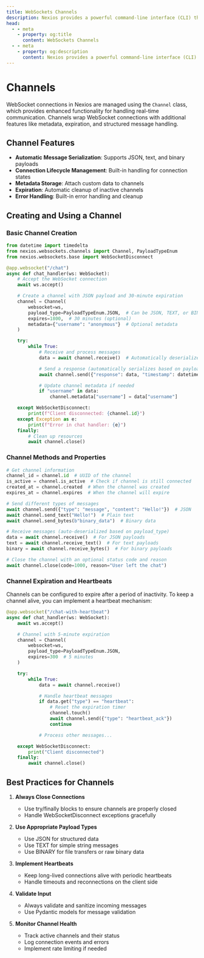 ```yaml
---
title: WebSockets Channels
description: Nexios provides a powerful command-line interface (CLI) that makes it easy to develop, test, and deploy your applications. This guide will walk you through using the CLI, starting with basic commands and gradually introducing the configuration system.
head:
  - - meta
    - property: og:title
      content: WebSockets Channels
  - - meta
    - property: og:description
      content: Nexios provides a powerful command-line interface (CLI) that makes it easy to develop, test, and deploy your applications. This guide covers the basics of the CLI, including configuration and advanced usage.
---
```


# Channels

WebSocket connections in Nexios are managed using the `Channel` class, which provides enhanced functionality for handling real-time communication. Channels wrap WebSocket connections with additional features like metadata, expiration, and structured message handling.

## Channel Features

- **Automatic Message Serialization**: Supports JSON, text, and binary payloads
- **Connection Lifecycle Management**: Built-in handling for connection states
- **Metadata Storage**: Attach custom data to channels
- **Expiration**: Automatic cleanup of inactive channels
- **Error Handling**: Built-in error handling and cleanup

## Creating and Using a Channel

### Basic Channel Creation

```python
from datetime import timedelta
from nexios.websockets.channels import Channel, PayloadTypeEnum
from nexios.websockets.base import WebSocketDisconnect

@app.websocket("/chat")
async def chat_handler(ws: WebSocket):
    # Accept the WebSocket connection
    await ws.accept()

    # Create a channel with JSON payload and 30-minute expiration
    channel = Channel(
        websocket=ws,
        payload_type=PayloadTypeEnum.JSON,  # Can be JSON, TEXT, or BINARY
        expires=1800,  # 30 minutes (optional)
        metadata={"username": "anonymous"}  # Optional metadata
    )

    try:
        while True:
            # Receive and process messages
            data = await channel.receive()  # Automatically deserializes based on payload_type

            # Send a response (automatically serializes based on payload_type)
            await channel.send({"response": data, "timestamp": datetime.utcnow().isoformat()})

            # Update channel metadata if needed
            if "username" in data:
                channel.metadata["username"] = data["username"]

    except WebSocketDisconnect:
        print(f"Client disconnected: {channel.id}")
    except Exception as e:
        print(f"Error in chat handler: {e}")
    finally:
        # Clean up resources
        await channel.close()
```

### Channel Methods and Properties

```python
# Get channel information
channel_id = channel.id  # UUID of the channel
is_active = channel.is_active  # Check if channel is still connected
created_at = channel.created  # When the channel was created
expires_at = channel.expires  # When the channel will expire

# Send different types of messages
await channel.send({"type": "message", "content": "Hello!"})  # JSON
await channel.send_text("Hello!")  # Plain text
await channel.send_bytes(b"binary_data")  # Binary data

# Receive messages (auto-deserialized based on payload_type)
data = await channel.receive()  # For JSON payloads
text = await channel.receive_text()  # For text payloads
binary = await channel.receive_bytes()  # For binary payloads

# Close the channel with an optional status code and reason
await channel.close(code=1000, reason="User left the chat")
```

### Channel Expiration and Heartbeats

Channels can be configured to expire after a period of inactivity. To keep a channel alive, you can implement a heartbeat mechanism:

```python
@app.websocket("/chat-with-heartbeat")
async def chat_handler(ws: WebSocket):
    await ws.accept()

    # Channel with 5-minute expiration
    channel = Channel(
        websocket=ws,
        payload_type=PayloadTypeEnum.JSON,
        expires=300  # 5 minutes
    )

    try:
        while True:
            data = await channel.receive()

            # Handle heartbeat messages
            if data.get("type") == "heartbeat":
                # Reset the expiration timer
                channel.touch()
                await channel.send({"type": "heartbeat_ack"})
                continue

            # Process other messages...

    except WebSocketDisconnect:
        print("Client disconnected")
    finally:
        await channel.close()
```

## Best Practices for Channels

1. **Always Close Connections**

   - Use try/finally blocks to ensure channels are properly closed
   - Handle WebSocketDisconnect exceptions gracefully

2. **Use Appropriate Payload Types**

   - Use JSON for structured data
   - Use TEXT for simple string messages
   - Use BINARY for file transfers or raw binary data

3. **Implement Heartbeats**

   - Keep long-lived connections alive with periodic heartbeats
   - Handle timeouts and reconnections on the client side

4. **Validate Input**

   - Always validate and sanitize incoming messages
   - Use Pydantic models for message validation

5. **Monitor Channel Health**
   - Track active channels and their status
   - Log connection events and errors
   - Implement rate limiting if needed
